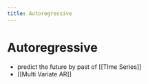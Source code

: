```yaml
---
title: Autoregressive
---
```


# Autoregressive
- predict the future by past of [[TIme Series]]
- [[Multi Variate AR]]



















